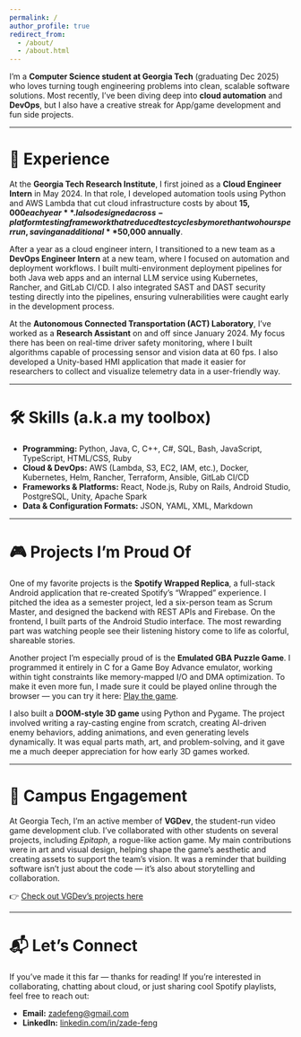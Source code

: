 ```yaml
---
permalink: /
author_profile: true
redirect_from: 
  - /about/
  - /about.html
---
```


I’m a **Computer Science student at Georgia Tech** (graduating Dec 2025) who loves turning tough engineering problems into clean, scalable software solutions. Most recently, I’ve been diving deep into **cloud automation** and **DevOps**, but I also have a creative streak for App/game development and fun side projects.

---

# 💼 Experience

At the **Georgia Tech Research Institute**, I first joined as a **Cloud Engineer Intern** in May 2024. In that role, I developed automation tools using Python and AWS Lambda that cut cloud infrastructure costs by about **$15,000 each year**. I also designed a cross-platform testing framework that reduced test cycles by more than two hours per run, saving an additional **$50,000 annually**.  

After a year as a cloud engineer intern, I transitioned to a new team as a **DevOps Engineer Intern** at a new team, where I focused on automation and deployment workflows. I built multi-environment deployment pipelines for both Java web apps and an internal LLM service using Kubernetes, Rancher, and GitLab CI/CD. I also integrated SAST and DAST security testing directly into the pipelines, ensuring vulnerabilities were caught early in the development process.  

At the **Autonomous Connected Transportation (ACT) Laboratory**, I’ve worked as a **Research Assistant** on and off since January 2024. My focus there has been on real-time driver safety monitoring, where I built algorithms capable of processing sensor and vision data at 60 fps. I also developed a Unity-based HMI application that made it easier for researchers to collect and visualize telemetry data in a user-friendly way.  

---

# 🛠️ Skills (a.k.a my toolbox)

- **Programming:** Python, Java, C, C++, C#, SQL, Bash, JavaScript, TypeScript, HTML/CSS, Ruby  
- **Cloud & DevOps:** AWS (Lambda, S3, EC2, IAM, etc.), Docker, Kubernetes, Helm, Rancher, Terraform, Ansible, GitLab CI/CD  
- **Frameworks & Platforms:** React, Node.js, Ruby on Rails, Android Studio, PostgreSQL, Unity, Apache Spark  
- **Data & Configuration Formats:** JSON, YAML, XML, Markdown

---

# 🎮 Projects I’m Proud Of

One of my favorite projects is the **Spotify Wrapped Replica**, a full-stack Android application that re-created Spotify’s “Wrapped” experience. I pitched the idea as a semester project, led a six-person team as Scrum Master, and designed the backend with REST APIs and Firebase. On the frontend, I built parts of the Android Studio interface. The most rewarding part was watching people see their listening history come to life as colorful, shareable stories.  

Another project I’m especially proud of is the **Emulated GBA Puzzle Game**. I programmed it entirely in C for a Game Boy Advance emulator, working within tight constraints like memory-mapped I/O and DMA optimization. To make it even more fun, I made sure it could be played online through the browser — you can try it here: [Play the game](https://gbagt.org/gallery/player.html?project=Ink%20Link).  

I also built a **DOOM-style 3D game** using Python and Pygame. The project involved writing a ray-casting engine from scratch, creating AI-driven enemy behaviors, adding animations, and even generating levels dynamically. It was equal parts math, art, and problem-solving, and it gave me a much deeper appreciation for how early 3D games worked.  

---

# 🎨 Campus Engagement

At Georgia Tech, I’m an active member of **VGDev**, the student-run video game development club. I’ve collaborated with other students on several projects, including *Epitaph*, a rogue-like action game. My main contributions were in art and visual design, helping shape the game’s aesthetic and creating assets to support the team’s vision. It was a reminder that building software isn’t just about the code — it’s also about storytelling and collaboration.  

👉 [Check out VGDev’s projects here](https://www.gtvgdev.com/games-archive/epitaph)  

---

# 📬 Let’s Connect

If you’ve made it this far — thanks for reading! If you’re interested in collaborating, chatting about cloud, or just sharing cool Spotify playlists, feel free to reach out:  

- **Email:** [zadefeng@gmail.com](mailto:zadefeng@gmail.com)
- **LinkedIn:** [linkedin.com/in/zade-feng](https://www.linkedin.com/in/zade-feng)
